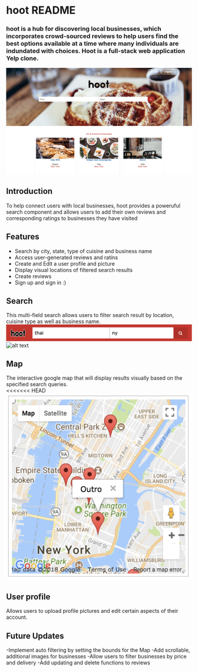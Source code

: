 # hoot README

### hoot is a hub for discovering local businesses, which incorporates crowd-sourced reviews to help users find the best options available at a time where many individuals are indundated with choices. Hoot is a full-stack web application Yelp clone.
![alt text](https://github.com/kmtownley/Hoot/blob/master/app/assets/images/hoot-frontpage.png "Logo Title Text 1")

## Introduction
  To help connect users with local businesses, hoot provides a poweruful search component and allows users to add their own reviews and corresponding ratings to businesses they have visited

## Features
- Search by city, state, type of cuisine and business name
- Access user-generated reviews and ratins
- Create and Edit a user profile and picture
- Display visual locations of filtered search results
- Create reviews
- Sign up and sign in :)

## Search
  This multi-field search allows users to filter search result by location, cuisine type as well as business name.
  ![alt text](https://github.com/kmtownley/Hoot/blob/master/app/assets/images/multi-field-search.png "component 1")
  ![alt text](https://github.com/kmtownley/Hoot/blob/master/app/assets/images/search-results.png "component 1b")

## Map
 The interactive google map that will display results visually based on the specified search queries.  
<<<<<<< HEAD
 ![alt text](https://github.com/kmtownley/Hoot/blob/master/app/assets/images/readme_map.png "component 2")

## User profile
  Allows users to upload profile pictures and edit certain aspects of their account.

##

## Future Updates
  -Implement auto filtering by setting the bounds for the Map
  -Add scrollable, additional images for businesses
  -Allow users to filter businesses by price and delivery
  -Add updating and delete functions to reviews
